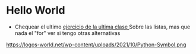 # Hello World
- Chequear el ultimo [ejercicio de la ultima clase ](https://github.com/MONZONPUNTOEXE/Introduccion-a-la-Programacion-I/blob/main/Unidad%20III%20y%20IV/Clase_VII/funciones.py) Sobre las listas, mas que nada el "for" ver si tengo otras alternativas

https://logos-world.net/wp-content/uploads/2021/10/Python-Symbol.png
